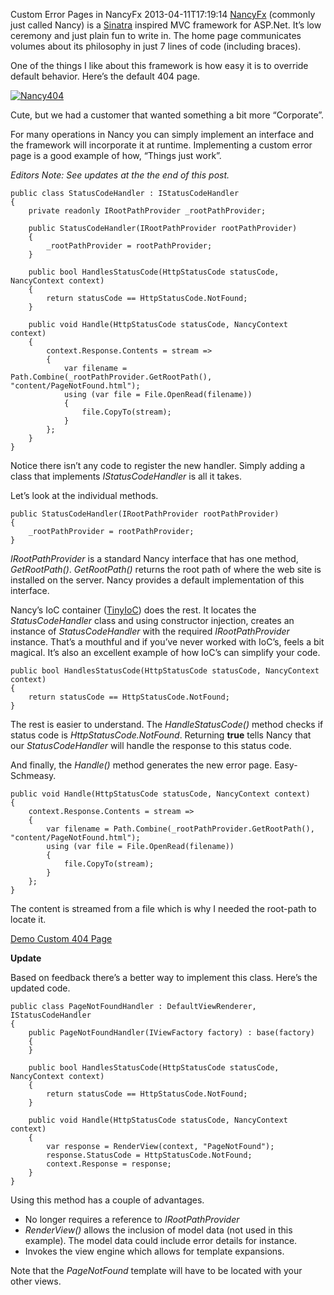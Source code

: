 Custom Error Pages in NancyFx
2013-04-11T17:19:14
[NancyFx](http://nancyfx.org) (commonly just called Nancy) is a [Sinatra](http://en.wikipedia.org/wiki/Sinatra_(software)) inspired MVC framework for ASP.Net. It’s low ceremony and just plain fun to write in. The home page communicates volumes about its philosophy in just 7 lines of code (including braces).

One of the things I like about this framework is how easy it is to override default behavior. Here’s the default 404 page.

[![Nancy404](http://az667460.vo.msecnd.net/cdn/images/blog/Windows-Live-Writer/Custom-Error-Pages_F75F/Nancy404_thumb.png)](http://az667460.vo.msecnd.net/cdn/images/blog/Windows-Live-Writer/Custom-Error-Pages_F75F/Nancy404_2.png)

Cute, but we had a customer that wanted something a bit more “Corporate”.

For many operations in Nancy you can simply implement an interface and the framework will incorporate it at runtime. Implementing a custom error page is a good example of how, “Things just work”.

_Editors Note: See updates at the the end of this post._
    
    public class StatusCodeHandler : IStatusCodeHandler  
    {  
        private readonly IRootPathProvider _rootPathProvider;  
      
        public StatusCodeHandler(IRootPathProvider rootPathProvider)  
        {  
            _rootPathProvider = rootPathProvider;  
        }  
      
        public bool HandlesStatusCode(HttpStatusCode statusCode, NancyContext context)  
        {  
            return statusCode == HttpStatusCode.NotFound;  
        }  
      
        public void Handle(HttpStatusCode statusCode, NancyContext context)  
        {  
            context.Response.Contents = stream =>  
            {  
                var filename = Path.Combine(_rootPathProvider.GetRootPath(), "content/PageNotFound.html");  
                using (var file = File.OpenRead(filename))  
                {  
                    file.CopyTo(stream);  
                }  
            };  
        }  
    }

  


Notice there isn’t any code to register the new handler. Simply adding a class that implements _IStatusCodeHandler_ is all it takes. 

Let’s look at the individual methods.
    
    public StatusCodeHandler(IRootPathProvider rootPathProvider)  
    {  
        _rootPathProvider = rootPathProvider;  
    }

  


_IRootPathProvider_ is a standard Nancy interface that has one method, _GetRootPath()_. _GetRootPath()_ returns the root path of where the web site is installed on the server. Nancy provides a default implementation of this interface.

Nancy’s IoC container ([TinyIoC](https://github.com/grumpydev/TinyIoC)) does the rest. It locates the _StatusCodeHandler_ class and using constructor injection, creates an instance of _StatusCodeHandler_ with the required _IRootPathProvider_ instance. That’s a mouthful and if you’ve never worked with IoC’s, feels a bit magical. It’s also an excellent example of how IoC’s can simplify your code.
    
    public bool HandlesStatusCode(HttpStatusCode statusCode, NancyContext context)  
    {  
        return statusCode == HttpStatusCode.NotFound;  
    }

  


The rest is easier to understand. The _HandleStatusCode()_ method checks if status code is _HttpStatusCode.NotFound_. Returning **true** tells Nancy that our _StatusCodeHandler_ will handle the response to this status code.

And finally, the _Handle()_ method generates the new error page. Easy-Schmeasy.
    
    public void Handle(HttpStatusCode statusCode, NancyContext context)  
    {  
        context.Response.Contents = stream =>  
        {  
            var filename = Path.Combine(_rootPathProvider.GetRootPath(), "content/PageNotFound.html");  
            using (var file = File.OpenRead(filename))  
            {  
                file.CopyTo(stream);  
            }  
        };  
    }

  


The content is streamed from a file which is why I needed the root-path to locate it.

[Demo Custom 404 Page](/error)

**Update**

Based on feedback there’s a better way to implement this class. Here’s the updated code.
    
    public class PageNotFoundHandler : DefaultViewRenderer, IStatusCodeHandler  
    {  
        public PageNotFoundHandler(IViewFactory factory) : base(factory)  
        {  
        }  
      
        public bool HandlesStatusCode(HttpStatusCode statusCode, NancyContext context)  
        {  
            return statusCode == HttpStatusCode.NotFound;  
        }  
      
        public void Handle(HttpStatusCode statusCode, NancyContext context)  
        {  
            var response = RenderView(context, "PageNotFound");  
            response.StatusCode = HttpStatusCode.NotFound;  
            context.Response = response;  
        }  
    }

  


Using this method has a couple of advantages. 

  * No longer requires a reference to _IRootPathProvider_
  * _RenderView()_ allows the inclusion of model data (not used in this example). The model data could include error details for instance. 
  * Invokes the view engine which allows for template expansions.

Note that the _PageNotFound_ template will have to be located with your other views.
